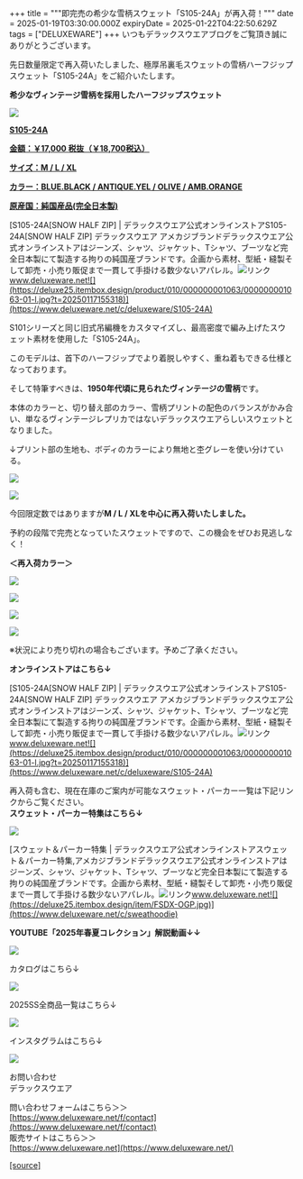 +++
title = """即完売の希少な雪柄スウェット「S105-24A」が再入荷！"""
date = 2025-01-19T03:30:00.000Z
expiryDate = 2025-01-22T04:22:50.629Z
tags = ["DELUXEWARE"]
+++
いつもデラックスウエアブログをご覧頂き誠にありがとうございます。

先日数量限定で再入荷いたしました、極厚吊裏毛スウェットの雪柄ハーフジップスウェット「S105-24A」をご紹介いたします。

**希少なヴィンテージ雪柄を採用したハーフジップスウェット**

[![](https://stat.ameba.jp/user_images/20250118/16/deluxeware/bf/60/j/o0800080015534473759.jpg)](https://stat.ameba.jp/user_images/20250118/16/deluxeware/bf/60/j/o0800080015534473759.jpg)

**[S105-24A](https://www.deluxeware.net/c/deluxeware/S105-24A)**

**[金額：￥17,000 税抜（￥18,700税込）](https://www.deluxeware.net/c/deluxeware/S105-24A)**

**[サイズ：M / L / XL](https://www.deluxeware.net/c/deluxeware/S105-24A)**

**[カラー：BLUE.BLACK / ANTIQUE.YEL / OLIVE / AMB.ORANGE](https://www.deluxeware.net/c/deluxeware/S105-24A)**

**[原産国：純国産品(完全日本製)](https://www.deluxeware.net/c/deluxeware/S105-24A)**

[S105-24A\[SNOW HALF ZIP\] | デラックスウエア公式オンラインストアS105-24A\[SNOW HALF ZIP\] デラックスウエア アメカジブランドデラックスウエア公式オンラインストアはジーンズ、シャツ、ジャケット、Tシャツ、ブーツなど完全日本製にて製造する拘りの純国産ブランドです。企画から素材、型紙・縫製そして卸売・小売り販促まで一貫して手掛ける数少ないアパレル。![リンク](https://c.stat100.ameba.jp/ameblo/symbols/v3.20.0/svg/gray/editor_link.svg)www.deluxeware.net![](https://deluxe25.itembox.design/product/010/000000001063/000000001063-01-l.jpg?t=20250117155318)](https://www.deluxeware.net/c/deluxeware/S105-24A)

S101シリーズと同じ旧式吊編機をカスタマイズし、最高密度で編み上げたスウェット素材を使用した「S105-24A」。

このモデルは、首下のハーフジップでより着脱しやすく、重ね着もできる仕様となっております。

そして特筆すべきは、**1950年代頃に見られたヴィンテージの雪柄**です。

本体のカラーと、切り替え部のカラー、雪柄プリントの配色のバランスがかみ合い、単なるヴィンテージレプリカではないデラックスウエアらしいスウェットとなりました。

↓プリント部の生地も、ボディのカラーにより無地と杢グレーを使い分けている。

[![](https://stat.ameba.jp/user_images/20250118/16/deluxeware/8f/3b/j/o0800080015534473833.jpg)](https://stat.ameba.jp/user_images/20250118/16/deluxeware/8f/3b/j/o0800080015534473833.jpg)

[![](https://stat.ameba.jp/user_images/20250118/16/deluxeware/b1/d5/j/o0800080015534473858.jpg)](https://stat.ameba.jp/user_images/20250118/16/deluxeware/b1/d5/j/o0800080015534473858.jpg)

今回限定数ではありますが**M / L / XLを中心に再入荷いたしました。**

予約の段階で完売となっていたスウェットですので、この機会をぜひお見逃しなく！

**＜再入荷カラー＞**

**[![](https://stat.ameba.jp/user_images/20250118/16/deluxeware/f7/64/j/o0800080015534473702.jpg)](https://stat.ameba.jp/user_images/20250118/16/deluxeware/f7/64/j/o0800080015534473702.jpg)**

[![](https://stat.ameba.jp/user_images/20250118/16/deluxeware/c1/c8/j/o0800080015534473728.jpg)](https://stat.ameba.jp/user_images/20250118/16/deluxeware/c1/c8/j/o0800080015534473728.jpg)

[![](https://stat.ameba.jp/user_images/20250118/16/deluxeware/bf/60/j/o0800080015534473759.jpg)](https://stat.ameba.jp/user_images/20250118/16/deluxeware/bf/60/j/o0800080015534473759.jpg)

[![](https://stat.ameba.jp/user_images/20250118/16/deluxeware/9c/01/j/o0800080015534473793.jpg)](https://stat.ameba.jp/user_images/20250118/16/deluxeware/9c/01/j/o0800080015534473793.jpg)

※状況により売り切れの場合もございます。予めご了承ください。

**オンラインストアはこちら↓**

[S105-24A\[SNOW HALF ZIP\] | デラックスウエア公式オンラインストアS105-24A\[SNOW HALF ZIP\] デラックスウエア アメカジブランドデラックスウエア公式オンラインストアはジーンズ、シャツ、ジャケット、Tシャツ、ブーツなど完全日本製にて製造する拘りの純国産ブランドです。企画から素材、型紙・縫製そして卸売・小売り販促まで一貫して手掛ける数少ないアパレル。![リンク](https://c.stat100.ameba.jp/ameblo/symbols/v3.20.0/svg/gray/editor_link.svg)www.deluxeware.net![](https://deluxe25.itembox.design/product/010/000000001063/000000001063-01-l.jpg?t=20250117155318)](https://www.deluxeware.net/c/deluxeware/S105-24A)

再入荷も含む、現在在庫のご案内が可能なスウェット・パーカー一覧は下記リンクからご覧ください。  
**スウェット・パーカー特集はこちら↓**

**[![](https://stat.ameba.jp/user_images/20250117/14/deluxeware/76/fb/j/o1200050015534091857.jpg?caw=800)](https://www.deluxeware.net/c/sweathoodie)**

[スウェット＆パーカー特集 | デラックスウエア公式オンラインストアスウェット＆パーカー特集,アメカジブランドデラックスウエア公式オンラインストアはジーンズ、シャツ、ジャケット、Tシャツ、ブーツなど完全日本製にて製造する拘りの純国産ブランドです。企画から素材、型紙・縫製そして卸売・小売り販促まで一貫して手掛ける数少ないアパレル。![リンク](https://c.stat100.ameba.jp/ameblo/symbols/v3.20.0/svg/gray/editor_link.svg)www.deluxeware.net![](https://deluxe25.itembox.design/item/FSDX-OGP.jpg)](https://www.deluxeware.net/c/sweathoodie)

**YOUTUBE「2025年春夏コレクション」解説動画↓↓**

**[![](https://stat.ameba.jp/user_images/20250108/16/deluxeware/ac/cf/j/o1200050015530951038.jpg?caw=800)](https://www.youtube.com/playlist?list=PLmcuUjZ67rhnclr762_W-zDg7FyyrNvqF)**

カタログはこちら↓

[![](https://stat.ameba.jp/user_images/20250108/16/deluxeware/cb/46/j/o1200050015530950986.jpg?caw=800)](https://www.deluxeware.net/c/deluxeware/catalog)

2025SS全商品一覧はこちら↓

[![](https://stat.ameba.jp/user_images/20250114/17/deluxeware/cf/2d/j/o1200050015533133265.jpg?caw=800)](https://www.deluxeware.net/c/2025SSreserve)

インスタグラムはこちら↓

[![](https://stat.ameba.jp/user_images/20240315/15/deluxeware/04/7f/j/o0800026015413271803.jpg?caw=800)](https://www.instagram.com/deluxeware/?hl=ja)

お問い合わせ  
デラックスウエア

問い合わせフォームはこちら＞＞  
[https://www.deluxeware.net/f/contact](https://www.deluxeware.net/f/contact)  
販売サイトはこちら＞＞  
[https://www.deluxeware.net](https://www.deluxeware.net/)

[[source]](https://ameblo.jp/deluxeware/entry-12882944254.html)
